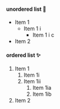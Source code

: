 #### unordered list :tada:
- Item 1
  - Item 1 i
    - Item 1 i c
- Item 2
#### ordered list :sparkles:
1. Item 1
   1. Item 1i
   2. Item 1ii
      1. Item 1ia
      2. Item 1ib
2. Item 2
